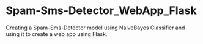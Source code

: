 # Spam-Sms-Detector_WebApp_Flask
Creating a Spam-Sms-Detector model using NaiveBayes Classifier and using it  to create a web app using Flask.

